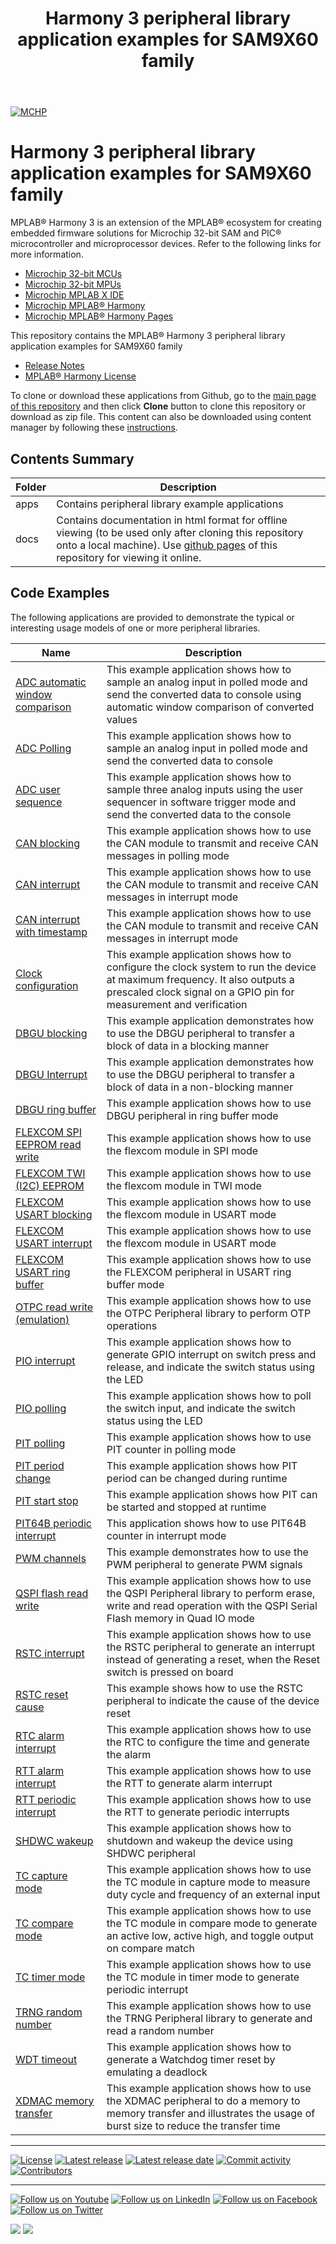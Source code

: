 ﻿---
title: Harmony 3 peripheral library application examples for SAM9X60 family
nav_order: 1
has_children: true
has_toc: false
---
[![MCHP](https://www.microchip.com/ResourcePackages/Microchip/assets/dist/images/logo.png)](https://www.microchip.com)

# Harmony 3 peripheral library application examples for SAM9X60 family

MPLAB® Harmony 3 is an extension of the MPLAB® ecosystem for creating embedded firmware solutions for Microchip 32-bit SAM and PIC® microcontroller and microprocessor devices.  Refer to the following links for more information.

- [Microchip 32-bit MCUs](https://www.microchip.com/design-centers/32-bit)
- [Microchip 32-bit MPUs](https://www.microchip.com/design-centers/32-bit-mpus)
- [Microchip MPLAB X IDE](https://www.microchip.com/mplab/mplab-x-ide)
- [Microchip MPLAB® Harmony](https://www.microchip.com/mplab/mplab-harmony)
- [Microchip MPLAB® Harmony Pages](https://microchip-mplab-harmony.github.io/)

This repository contains the MPLAB® Harmony 3 peripheral library application examples for SAM9X60 family

- [Release Notes](release_notes.md)
- [MPLAB® Harmony License](mplab_harmony_license.md)

To clone or download these applications from Github, go to the [main page of this repository](https://github.com/Microchip-MPLAB-Harmony/csp_apps_sam_9x60) and then click **Clone** button to clone this repository or download as zip file.
This content can also be downloaded using content manager by following these [instructions](https://github.com/Microchip-MPLAB-Harmony/contentmanager/wiki).

## Contents Summary

| Folder     | Description                             |
| ---        | ---                                     |
| apps       | Contains peripheral library example applications |
| docs       | Contains documentation in html format for offline viewing (to be used only after cloning this repository onto a local machine). Use [github pages](https://microchip-mplab-harmony.github.io/csp_apps_sam_9x60/) of this repository for viewing it online. |

## Code Examples

The following applications are provided to demonstrate the typical or interesting usage models of one or more peripheral libraries.

| Name | Description |
| ---- | ----------- |
| [ADC automatic window comparison](apps/adc/adc_automatic_window_comparison/readme.md) | This example application shows how to sample an analog input in polled mode and send the converted data to console using automatic window comparison of converted values |
| [ADC Polling](apps/adc/adc_polled_mode/readme.md) | This example application shows how to sample an analog input in polled mode and send the converted data to console |
| [ADC user sequence](apps/adc/adc_user_sequence/readme.md) | This example application shows how to sample three analog inputs using the user sequencer in software trigger mode and send the converted data to the console |
| [CAN blocking](apps/can/can_normal_operation_blocking/readme.md) | This example application shows how to use the CAN module to transmit and receive CAN messages in polling mode |
| [CAN interrupt](apps/can/can_normal_operation_interrupt/readme.md) | This example application shows how to use the CAN module to transmit and receive CAN messages in interrupt mode |
| [CAN interrupt with timestamp](apps/can/can_normal_operation_interrupt_timestamp/readme.md) | This example application shows how to use the CAN module to transmit and receive CAN messages in interrupt mode |
| [Clock configuration](apps/clock/clock_config/readme.md) | This example application shows how to configure the clock system to run the device at maximum frequency. It also outputs a prescaled clock signal on a GPIO pin for measurement and verification |
| [DBGU blocking](apps/dbgu/dbgu_echo_blocking/readme.md) | This example application demonstrates how to use the DBGU peripheral to transfer a block of data in a blocking manner |
| [DBGU Interrupt](apps/dbgu/dbgu_echo_interrupt/readme.md) | This example application demonstrates how to use the DBGU peripheral to transfer a block of data in a non-blocking manner |
| [DBGU ring buffer](apps/dbgu/dbgu_ring_buffer_interrupt/readme.md) | This example application shows how to use DBGU peripheral in ring buffer mode |
| [FLEXCOM SPI EEPROM read write](apps/flexcom/flexcom_spi_eeprom/readme.md) | This example application shows how to use the flexcom module in SPI mode |
| [FLEXCOM TWI (I2C) EEPROM](apps/flexcom/flexcom_twi_eeprom/readme.md) | This example application shows how to use the flexcom module in TWI mode |
| [FLEXCOM USART blocking](apps/flexcom/flexcom_usart_echo_blocking/readme.md) | This example application shows how to use the flexcom module in USART mode |
| [FLEXCOM USART interrupt](apps/flexcom/flexcom_usart_echo_interrupt/readme.md) | This example application shows how to use the flexcom module in USART mode |
| [FLEXCOM USART ring buffer](apps/flexcom/flexcom_usart_ring_buffer_interrupt/readme.md) | This example application shows how to use the FLEXCOM peripheral in USART ring buffer mode |
| [OTPC read write (emulation)](apps/otpc/otpc_read_write_emulation/readme.md) | This example application shows how to use the OTPC Peripheral library to perform OTP operations |
| [PIO interrupt](apps/pio/pio_led_on_off_interrupt/readme.md) | This example application shows how to generate GPIO interrupt on switch press and release, and indicate the switch status using the LED |
| [PIO polling](apps/pio/pio_led_on_off_polling/readme.md) | This example application shows how to poll the switch input, and indicate the switch status using the LED |
| [PIT polling](apps/pit/led_toggle_polling/readme.md) | This example application shows how to use PIT counter in polling mode |
| [PIT period change](apps/pit/period_change/readme.md) | This example application shows how PIT period can be changed during runtime |
| [PIT start stop](apps/pit/start_stop/readme.md) | This example application shows how PIT can be started and stopped at runtime |
| [PIT64B periodic interrupt](apps/pit64b/led_toggle_interrupt/readme.md) | This application shows how to use PIT64B counter in interrupt mode |
| [PWM channels](apps/pwm/pwm_channels/readme.md) | This example demonstrates how to use the PWM peripheral to generate PWM signals |
| [QSPI flash read write](apps/qspi/qspi_read_write/readme.md) | This example application shows how to use the QSPI Peripheral library to perform erase, write and read operation with the QSPI Serial Flash memory in Quad IO mode |
| [RSTC interrupt](apps/rstc/led_switcher/readme.md) | This example application shows how to use the RSTC peripheral to generate an interrupt instead of generating a reset, when the Reset switch is pressed on board |
| [RSTC reset cause](apps/rstc/rstc_reset_cause/readme.md) | This example shows how to use the RSTC peripheral to indicate the cause of the device reset |
| [RTC alarm interrupt](apps/rtc/rtc_alarm/readme.md) | This example application shows how to use the RTC to configure the time and generate the alarm |
| [RTT alarm interrupt](apps/rtt/rtt_alarm/readme.md) | This example application shows how to use the RTT to generate alarm interrupt |
| [RTT periodic interrupt](apps/rtt/rtt_periodic_timeout/readme.md) | This example application shows how to use the RTT to generate periodic interrupts |
| [SHDWC wakeup](apps/shdwc/piobu0_wakeup/readme.md) | This example application shows how to shutdown and wakeup the device using SHDWC peripheral |
| [TC capture mode](apps/tc/tc_capture_mode/readme.md) | This example application shows how to use the TC module in capture mode to measure duty cycle and frequency of an external input |
| [TC compare mode](apps/tc/tc_compare_mode/readme.md) | This example application shows how to use the TC module in compare mode to generate an active low, active high, and toggle output on compare match |
| [TC timer mode](apps/tc/tc_timer_mode/readme.md) | This example application shows how to use the TC module in timer mode to generate periodic interrupt |
| [TRNG random number](apps/trng/random_number/readme.md) | This example application shows how to use the TRNG Peripheral library to generate and read a random number |
| [WDT timeout](apps/wdt/wdt_timeout/readme.md) | This example application shows how to generate a Watchdog timer reset by emulating a deadlock |
| [XDMAC memory transfer](apps/xdmac/xdmac_memory_transfer/readme.md) | This example application shows how to use the XDMAC peripheral to do a memory to memory transfer and illustrates the usage of burst size to reduce the transfer time |

____

[![License](https://img.shields.io/badge/license-Harmony%20license-orange.svg)](https://github.com/Microchip-MPLAB-Harmony/csp_apps_sam_9x60/blob/master/mplab_harmony_license.md)
[![Latest release](https://img.shields.io/github/release/Microchip-MPLAB-Harmony/csp_apps_sam_9x60.svg)](https://github.com/Microchip-MPLAB-Harmony/csp_apps_sam_9x60/releases/latest)
[![Latest release date](https://img.shields.io/github/release-date/Microchip-MPLAB-Harmony/csp_apps_sam_9x60.svg)](https://github.com/Microchip-MPLAB-Harmony/csp_apps_sam_9x60/releases/latest)
[![Commit activity](https://img.shields.io/github/commit-activity/y/Microchip-MPLAB-Harmony/csp_apps_sam_9x60.svg)](https://github.com/Microchip-MPLAB-Harmony/csp_apps_sam_9x60/graphs/commit-activity)
[![Contributors](https://img.shields.io/github/contributors-anon/Microchip-MPLAB-Harmony/csp_apps_sam_9x60.svg)]()

____

[![Follow us on Youtube](https://img.shields.io/badge/Youtube-Follow%20us%20on%20Youtube-red.svg)](https://www.youtube.com/user/MicrochipTechnology)
[![Follow us on LinkedIn](https://img.shields.io/badge/LinkedIn-Follow%20us%20on%20LinkedIn-blue.svg)](https://www.linkedin.com/company/microchip-technology)
[![Follow us on Facebook](https://img.shields.io/badge/Facebook-Follow%20us%20on%20Facebook-blue.svg)](https://www.facebook.com/microchiptechnology/)
[![Follow us on Twitter](https://img.shields.io/twitter/follow/MicrochipTech.svg?style=social)](https://twitter.com/MicrochipTech)

[![](https://img.shields.io/github/stars/Microchip-MPLAB-Harmony/csp_apps_sam_9x60.svg?style=social)]()
[![](https://img.shields.io/github/watchers/Microchip-MPLAB-Harmony/csp_apps_sam_9x60.svg?style=social)]()
